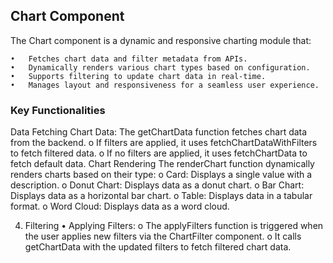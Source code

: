 ## Chart Component

The Chart component is a dynamic and responsive charting module that:

    •	Fetches chart data and filter metadata from APIs.
    •	Dynamically renders various chart types based on configuration.
    •	Supports filtering to update chart data in real-time.
    •	Manages layout and responsiveness for a seamless user experience.


### Key Functionalities
Data Fetching
    Chart Data:
        The getChartData function fetches chart data from the backend.
        o	If filters are applied, it uses fetchChartDataWithFilters to fetch filtered data.
        o	If no filters are applied, it uses fetchChartData to fetch default data.
Chart Rendering
    The renderChart function dynamically renders charts based on their type:
        o	Card: Displays a single value with a description.
        o	Donut Chart: Displays data as a donut chart.
        o	Bar Chart: Displays data as a horizontal bar chart.
        o	Table: Displays data in a tabular format.
        o	Word Cloud: Displays data as a word cloud.

4. Filtering
•	Applying Filters:
o	The applyFilters function is triggered when the user applies new filters via the ChartFilter component.
o	It calls getChartData with the updated filters to fetch filtered chart data.


